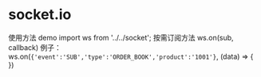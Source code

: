 # socket.io


使用方法 demo
import ws from '../../socket';
按需订阅方法 ws.on(sub, callback)
例子：ws.on(`{'event':'SUB','type':'ORDER_BOOK','product':'1001'}`, (data) => { })